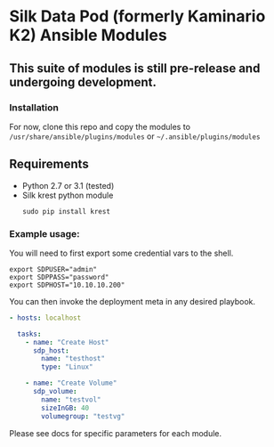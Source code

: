 # Silk Data Pod (formerly Kaminario K2) Ansible Modules
## This suite of modules is still pre-release and undergoing development. 

### Installation 
For now, clone this repo and copy the modules to `/usr/share/ansible/plugins/modules` or `~/.ansible/plugins/modules`

## Requirements
* Python 2.7 or 3.1 (tested)
* Silk krest python module
    ```
    sudo pip install krest
    ```

### Example usage: 

You will need to first export some credential vars to the shell. 

```
export SDPUSER="admin"
export SDPPASS="password"
export SDPHOST="10.10.10.200"
```

You can then invoke the deployment meta in any desired playbook. 
```yaml
- hosts: localhost

  tasks:
    - name: "Create Host"
      sdp_host: 
        name: "testhost"
        type: "Linux"

    - name: "Create Volume"
      sdp_volume: 
        name: "testvol"
        sizeInGB: 40
        volumegroup: "testvg"

```

Please see docs for specific parameters for each module. 

